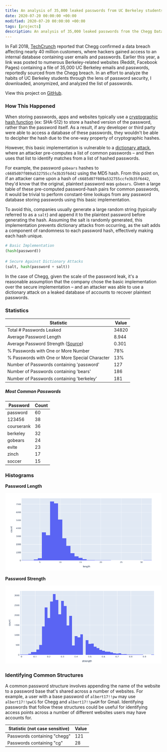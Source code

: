 ```yaml
---
title: An analysis of 35,000 leaked passwords from UC Berkeley students
date: 2020-07-20 00:00:00 +00:00
modified: 2020-07-20 00:00:00 +00:00
tags: [projects]
description: An analysis of 35,000 leaked passwords from the Chegg Data Breach affecting thousands of UC Berkeley students.
---
```


In Fall 2018, [TechCrunch](https://techcrunch.com/2018/09/26/chegg-resets-40-million-user-passwords-after-data-breach/) reported that Chegg confirmed a data breach affecting nearly 40 million customers, where hackers gained access to an internal database containing user emails and passwords. Earlier this year, a link was posted to numerous Berkeley-related websites (Reddit, Facebook Pages) containing a file of 35,000 UC Berkeley emails and passwords, reportedly sourced from the Chegg breach. In an effort to analyze the habits of UC Berkeley students through the lens of password security, I downloaded, anonymized, and analyzed the list of passwords.

View this project on [GitHub](https://github.com/shomilj/chegg-password-analysis).

### How This Happened

When storing passwords, apps and websites typically use a [cryptographic hash function](https://en.wikipedia.org/wiki/Cryptographic_hash_function) (ex: SHA-512) to store a hashed version of the password, rather than the password itself. As a result, if any developer or third party were able to access a database of these passwords, they wouldn't be able to decipher the hash due to the one-way property of cryptographic hashes.

However, this basic implementation is vulnerable to a [dictionary attack](https://en.wikipedia.org/wiki/Dictionary_attack), where an attacker pre-computes a list of common passwords – and then uses that list to identify matches from a list of hashed passwords.

For example, the password `gobears` hashes to `c6685d07f089a532755ccfe3b35f6d42`  using the MD5 hash. From this point on, if an attacker came upon a hash of `c6685d07f089a532755ccfe3b35f6d42`, they'd know that the original, plaintext password was `gobears`. Given a large table of these pre-computed password-hash pairs for common passwords, it would be trivial to perform constant-time lookups from any password database storing passwords using this basic implementation.

To avoid this, companies usually generate a large random string (typically referred to as a `salt`) and append it to the plaintext password before generating the hash. Assuming the salt is randomly generated, this implementation prevents dictionary attacks from occurring, as the salt adds a component of randomness to each password hash, effectively making each hash unique. 

```python
# Basic Implementation
(hash(password))

# Secure Against Dictionary Attacks
(salt, hash(password + salt))
```

In the case of Chegg, given the scale of the password leak, it's a reasonable assumption that the company chose the basic implementation over the secure implementation – and an attacker was able to use a dictionary attack on a leaked database of accounts to recover plaintext passwords.



### Statistics

| Statistic                                                    | Value |
| ------------------------------------------------------------ | ----- |
| Total # Passwords Leaked                                     | 34820 |
| Average Password Length                                      | 8.944 |
| Average Password Strength ([Source](https://pypi.org/project/password-strength/)) | 0.301 |
| % Passwords with One or More Number                          | 78%   |
| % Passwords with One or More Special Character               | 13%   |
| Number of Passwords containing 'password'                    | 127   |
| Number of Passwords containing 'bears'                       | 186   |
| Number of Passwords containing 'berkeley'                    | 181   |

##### Most Common Passwords

| Password   | Count |
| ---------- | ----- |
| password   | 60    |
| 123456     | 38    |
| courserank | 36    |
| berkeley   | 32    |
| gobears    | 24    |
| evite      | 23    |
| zinch      | 17    |
| soccer     | 15    |

### Histograms

**Password Length**

![image-20200730172110277](image-20200730172110277.png)

**Password Strength**

![image-20200730171955855](image-20200730171955855.png)


### Identifying Common Structures

A common password structure involves appending the name of the website to a password base that's shared across a number of websites. For example, a user with a base password of `albert17!!pw` may use `albert17!!pwCG` for Chegg and `albert17!!pwGM` for Gmail. Identifying passwords that follow these structures could be useful for identifying access points across a number of different websites users may have accounts for.

| Statistic (not case sensitive) | Value |
| ------------------------------ | ----- |
| Passwords containing "chegg"   | 121   |
| Passwords containing "cg"      | 28    |


